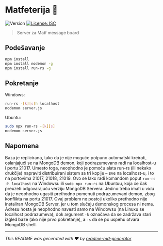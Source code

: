 # Matfeterija 👋
![Version](https://img.shields.io/badge/version-1.0.0-blue.svg?cacheSeconds=2592000)
[![License: ISC](https://img.shields.io/badge/License-ISC-yellow.svg)](#)

> Server za Matf message board

## Podešavanje

```sh
npm install
npm install nodemon -g
npm install run-rs -g
```

## Pokretanje

Windows:
```sh
run-rs -[k][s]h localhost
nodemon server.js
```

Ubuntu:
```sh
sudo npx run-rs -[k][s]
nodemon server.js
```

## Napomena

Baza je replicirana, tako da je nije moguće potpuno automatski kreirati, oslanjajući se na MongoDB demon, koji podrazumevano radi na localhost-u i portu 21017. Umesto toga, neophodno je pomoću alata run-rs (ili nekako drukčije) napraviti distribuirani sistem sa tri kopije – sve na localhost-u, i to na portovima 21017, 21018, 21019. Ovo se lako radi komandom poput `run-rs -h localhost` na Windowsu ili `sudo npx run-rs` na Ubuntuu, koja će čak preuzeti odgovarajuću verziju MongoDB Servera. Jedino treba imati u vidu da je neophodno ugasiti prethodno pomenuti podrazumevani demon, zbog konflikta na portu 21017. Ovaj problem ne postoji ukoliko prethodno nije instaliran MongoDB Server, jer u tom slučaju demonskog procesa ni nema. Adresu hosta je neophodno navesti samo na Windowsu (na Linuxu se localhost podrazumeva), dok argument `-k` označava da se zadržava stari izgled baze (ako nije prvo pokretanje), a `-s` da se po uspehu otvara MongoDB shell.

***
_This README was generated with ❤️ by [readme-md-generator](https://github.com/kefranabg/readme-md-generator)_

